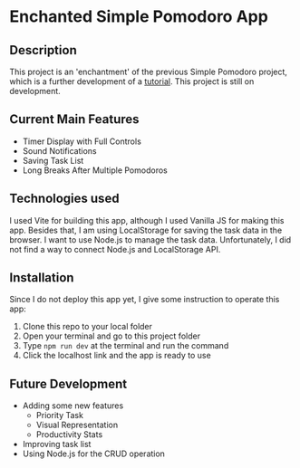 # Enchanted Simple Pomodoro App
## Description
This project is an 'enchantment' of the previous Simple Pomodoro project, which is a further development of a [tutorial](https://freshman.tech/pomodoro-timer/). This project is still on development.
## Current Main Features
- Timer Display with Full Controls
- Sound Notifications
- Saving Task List
- Long Breaks After Multiple Pomodoros
## Technologies used
I used Vite for building this app, although I used Vanilla JS for making this app. Besides that, I am using LocalStorage for saving the task data in the browser. I want to use Node.js to manage the task data. Unfortunately, I did not find a way to connect Node.js and LocalStorage API.
## Installation
Since I do not deploy this app yet, I give some instruction to operate this app:
1. Clone this repo to your local folder
2. Open your terminal and go to this project folder
3. Type `npm run dev` at the terminal and run the command
4. Click the localhost link and the app is ready to use
## Future Development
- Adding some new features
  * Priority Task
  * Visual Representation
  * Productivity Stats
- Improving task list
- Using Node.js for the CRUD operation
